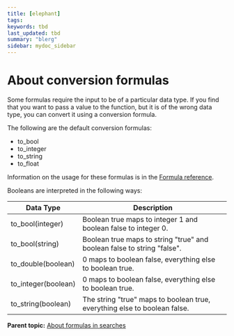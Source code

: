 ```yaml
---
title: [elephant]
tags: 
keywords: tbd
last_updated: tbd
summary: "blerg"
sidebar: mydoc_sidebar
---
```

# About conversion formulas

Some formulas require the input to be of a particular data type. If you find that you want to pass a value to the function, but it is of the wrong data type, you can convert it using a conversion formula.

The following are the default conversion formulas:

-   to_bool
-   to_integer
-   to_string
-   to_float

Information on the usage for these formulas is in the [Formula reference](../reference/formula_reference.html).

Booleans are interpreted in the following ways:

|Data Type|Description|
|---------|-----------|
|to_bool(integer)|Boolean true maps to integer 1 and boolean false to integer 0.|
|to_bool(string)|Boolean true maps to string "true" and boolean false to string "false".|
|to_double(boolean)|0 maps to boolean false, everything else to boolean true.|
|to_integer(boolean)|0 maps to boolean false, everything else to boolean true.|
|to_string(boolean)|The string "true" maps to boolean true, everything else to boolean false.|

**Parent topic:** [About formulas in searches](../../pages/complex_searches/add_formula_to_search.html)

